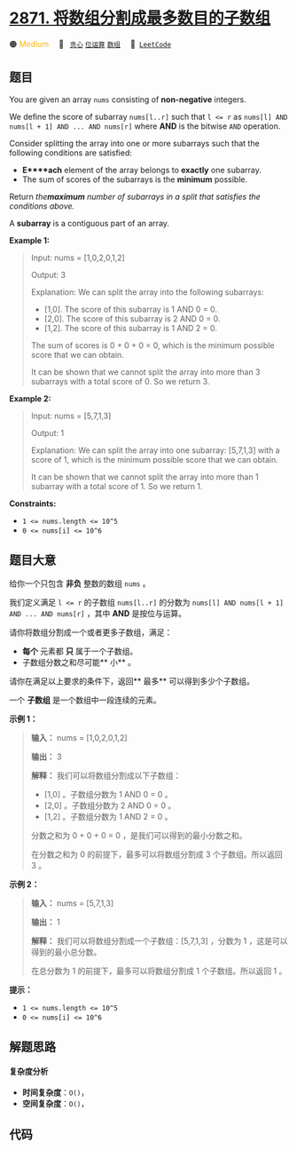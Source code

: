 # [2871. 将数组分割成最多数目的子数组](https://leetcode.com/problems/split-array-into-maximum-number-of-subarrays)

🟠 <font color=#ffb800>Medium</font>&emsp; 🔖&ensp; [`贪心`](/tag/greedy.md) [`位运算`](/tag/bit-manipulation.md) [`数组`](/tag/array.md)&emsp; 🔗&ensp;[`LeetCode`](https://leetcode.com/problems/split-array-into-maximum-number-of-subarrays)

## 题目

You are given an array `nums` consisting of **non-negative** integers.

We define the score of subarray `nums[l..r]` such that `l <= r` as `nums[l]
AND nums[l + 1] AND ... AND nums[r]` where **AND** is the bitwise `AND`
operation.

Consider splitting the array into one or more subarrays such that the
following conditions are satisfied:

  * **E****ach** element of the array belongs to **exactly** one subarray.
  * The sum of scores of the subarrays is the **minimum** possible.

Return _the**maximum** number of subarrays in a split that satisfies the
conditions above._

A **subarray** is a contiguous part of an array.



**Example 1:**

> Input: nums = [1,0,2,0,1,2]
> 
> Output: 3
> 
> Explanation: We can split the array into the following subarrays:
> - [1,0]. The score of this subarray is 1 AND 0 = 0.
> - [2,0]. The score of this subarray is 2 AND 0 = 0.
> - [1,2]. The score of this subarray is 1 AND 2 = 0.
> 
> The sum of scores is 0 + 0 + 0 = 0, which is the minimum possible score that we can obtain.
> 
> It can be shown that we cannot split the array into more than 3 subarrays with a total score of 0. So we return 3.

**Example 2:**

> Input: nums = [5,7,1,3]
> 
> Output: 1
> 
> Explanation: We can split the array into one subarray: [5,7,1,3] with a score of 1, which is the minimum possible score that we can obtain.
> 
> It can be shown that we cannot split the array into more than 1 subarray with a total score of 1. So we return 1.

**Constraints:**

  * `1 <= nums.length <= 10^5`
  * `0 <= nums[i] <= 10^6`


## 题目大意

给你一个只包含 **非负**  整数的数组 `nums` 。

我们定义满足 `l <= r` 的子数组 `nums[l..r]` 的分数为 `nums[l] AND nums[l + 1] AND ... AND
nums[r]` ，其中 **AND**  是按位与运算。

请你将数组分割成一个或者更多子数组，满足：

  * **每个** 元素都 **只**  属于一个子数组。
  * 子数组分数之和尽可能**  小** 。

请你在满足以上要求的条件下，返回**  最多** 可以得到多少个子数组。

一个 **子数组**  是一个数组中一段连续的元素。



**示例 1：**

> 
> 
> 
> 
> 
> **输入：** nums = [1,0,2,0,1,2]
> 
> **输出：** 3
> 
> **解释：** 我们可以将数组分割成以下子数组：
> - [1,0] 。子数组分数为 1 AND 0 = 0 。
> - [2,0] 。子数组分数为 2 AND 0 = 0 。
> - [1,2] 。子数组分数为 1 AND 2 = 0 。
> 
> 分数之和为 0 + 0 + 0 = 0 ，是我们可以得到的最小分数之和。
> 
> 在分数之和为 0 的前提下，最多可以将数组分割成 3 个子数组。所以返回 3 。
> 
> 

**示例 2：**

> 
> 
> 
> 
> 
> **输入：** nums = [5,7,1,3]
> 
> **输出：** 1
> 
> **解释：** 我们可以将数组分割成一个子数组：[5,7,1,3] ，分数为 1 ，这是可以得到的最小总分数。
> 
> 在总分数为 1 的前提下，最多可以将数组分割成 1 个子数组。所以返回 1 。
> 
> 



**提示：**

  * `1 <= nums.length <= 10^5`
  * `0 <= nums[i] <= 10^6`


## 解题思路

#### 复杂度分析

- **时间复杂度**：`O()`，
- **空间复杂度**：`O()`，

## 代码

```javascript

```